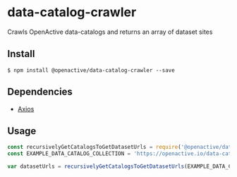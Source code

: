 # data-catalog-crawler
Crawls OpenActive data-catalogs and returns an array of dataset sites

## Install

```
$ npm install @openactive/data-catalog-crawler --save
```

## Dependencies
- [Axios](https://github.com/axios/axios)

## Usage

```js
const recursivelyGetCatalogsToGetDatasetUrls = require('@openactive/data-catalog-crawler');
const EXAMPLE_DATA_CATALOG_COLLECTION = 'https://openactive.io/data-catalogs/data-catalog-collection.jsonld';

var datasetUrls = recursivelyGetCatalogsToGetDatasetUrls(EXAMPLE_DATA_CATALOG_COLLECTION);
```
